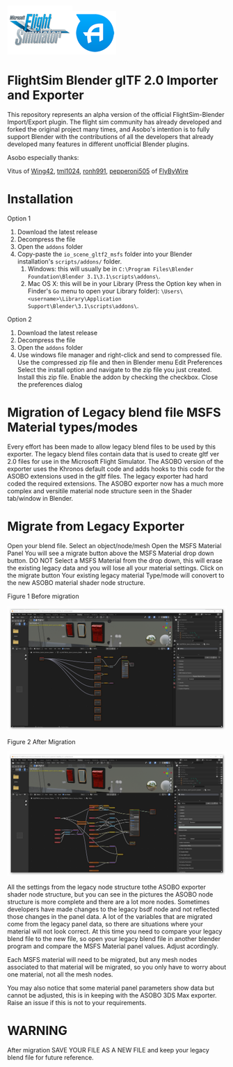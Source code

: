 [![MSFS](misc/msfs_logo.png)](https://www.flightsimulator.com/)[![ASOBO](misc/asobo_logo.png)](https://www.asobostudio.com/)

FlightSim Blender glTF 2.0 Importer and Exporter
======================================

This repository represents an alpha version of the official FlightSim-Blender Import/Export plugin. The flight sim community has already developed and forked the original project many times, and Asobo's intention is to fully support Blender with the contributions of all the developers that already developed many features in different unofficial Blender plugins.

Asobo especially thanks:

Vitus of [Wing42](https://wing42.com/), [tml1024](https://github.com/tml1024), [ronh991](https://github.com/ronh991), [pepperoni505](https://github.com/pepperoni505) of [FlyByWire](https://flybywiresim.com/)


Installation
===========
Option 1

1. Download the latest release
2. Decompress the file
3. Open the `addons` folder
4. Copy-paste the `io_scene_gltf2_msfs` folder into your Blender installation's `scripts/addons/` folder.
   1. Windows: this will usually be in `C:\Program Files\Blender Foundation\Blender 3.1\3.1\scripts\addons\`.
   2. Mac OS X: this will be in your Library (Press the Option key when in Finder's `Go` menu to open your Library folder): `\Users\<username>\Library\Application Support\Blender\3.1\scripts\addons\`.
   
Option 2

1. Download the latest release
2. Decompress the file
3. Open the `addons` folder
4. Use windows file manager and right-click and send to compressed file.
   Use the compressed zip file and then in Blender menu Edit Preferences
   Select the install option and navigate to the zip file you just created.
   Install this zip file.
   Enable the addon by checking the checkbox.
   Close the preferences dialog

Migration of Legacy blend file MSFS Material types/modes
========================================================

Every effort has been made to allow legacy blend files to be used by this exporter.
The legacy blend files contain data that is used to create gltf ver 2.0 files
for use in the Microsoft Flight Simulator.  The ASOBO version of the exporter uses the
Khronos default code and adds hooks to this code for the ASOBO extensions used in the gltf files.
The legacy exporter had hard coded the required extensions.
The ASOBO exporter now has a much more complex and versitile material node structure
seen in the Shader tab/window in Blender.

Migrate from Legacy Exporter
============================

Open your blend file.
Select an object/node/mesh
Open the MSFS Material Panel
You will see a migrate button above the MSFS Material drop down button.
DO NOT Select a MSFS Material from the drop down, this will erase the existing legacy
data and you will lose all your material settings.
Click on the migrate button
Your existing legacy material Type/mode will conovert to the new ASOBO material shader node
structure.

Figure 1 Before migration

![Before](misc/BeforeMigration.png)

Figure 2 After Migration

![After](misc/AfterMigration.png)

All the settings from the legacy node structure tothe ASOBO exporter shader node structure, 
but you can see in the pictures the ASOBO node structure is more complete and there are a 
lot more nodes.  Sometimes developers have made changes to the legacy bsdf node and not reflected 
those changes in the panel data. A lot of the variables that are migrated come from the legacy panel 
data, so there are situations where your material will not look correct.  At this time you need to 
compare your legacy blend file to the new file, so open your legacy blend file in another blender 
program and compare the MSFS Material panel values.  Adjust acordingly.

Each MSFS material will need to be migrated, but any mesh nodes associated to that material 
will be migrated, so you only have to worry about one material, not all the mesh nodes.

You may also notice that some material panel parameters show data but cannot be adjusted, this is in
keeping with the ASOBO 3DS Max exporter.  Raise an issue if this is not to your requirements.

WARNING
=======

After migration SAVE YOUR FILE AS A NEW FILE and keep your legacy blend file for future reference.

